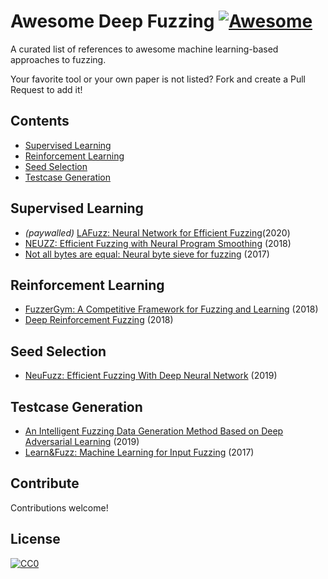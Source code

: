 # Awesome Deep Fuzzing [![Awesome](https://awesome.re/badge.svg)](https://awesome.re)

A curated list of references to awesome machine learning-based approaches to fuzzing.

Your favorite tool or your own paper is not listed? Fork and create a Pull Request to add it!

## Contents

- [Supervised Learning](#supervised)
- [Reinforcement Learning](#reinforcement-learning)
- [Seed Selection](#seed-selection)
- [Testcase Generation](#testcase-generation)

## Supervised Learning

- _(paywalled)_ [LAFuzz: Neural Network for Efficient Fuzzing](https://ieeexplore.ieee.org/abstract/document/9288180)(2020)
- [NEUZZ: Efficient Fuzzing with Neural Program Smoothing](https://arxiv.org/abs/1807.05620)
  (2018)
- [Not all bytes are equal: Neural byte sieve for fuzzing](https://arxiv.org/abs/1711.04596)
  (2017)

## Reinforcement Learning
- [FuzzerGym: A Competitive Framework for Fuzzing and Learning](https://arxiv.org/abs/1807.07490)
  (2018)
- [Deep Reinforcement Fuzzing](https://arxiv.org/abs/1801.04589)
  (2018)

## Seed Selection

- [NeuFuzz: Efficient Fuzzing With Deep Neural Network](https://ieeexplore.ieee.org/document/8672949)
  (2019)

## Testcase Generation

- [An Intelligent Fuzzing Data Generation Method Based on Deep Adversarial Learning](https://ieeexplore.ieee.org/abstract/document/8691434)
  (2019)
- [Learn&Fuzz: Machine Learning for Input Fuzzing](https://arxiv.org/abs/1701.07232)
  (2017)

## Contribute

Contributions welcome!

## License

[![CC0](http://mirrors.creativecommons.org/presskit/buttons/88x31/svg/cc-zero.svg)](http://creativecommons.org/publicdomain/zero/1.0)
